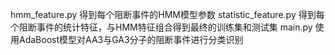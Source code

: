 hmm_feature.py 得到每个阻断事件的HMM模型参数
statistic_feature.py 得到每个阻断事件的统计特征，与HMM特征组合得到最终的训练集和测试集
main.py 使用AdaBoost模型对AA3与GA3分子的阻断事件进行分类识别